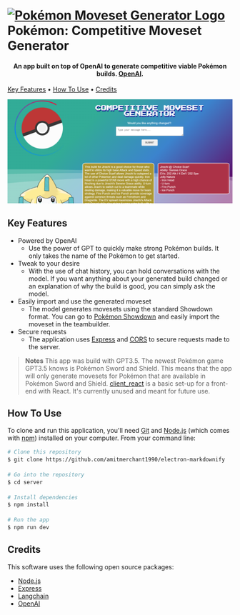 
<h1>
  <br>
  <a href="https://github.com/Nelio-J/prg08-Taalmodel"><img src="https://www.pngmart.com/files/2/Pokeball-PNG-Image.png" alt="Pokémon Moveset Generator Logo" width="200"></a>
  <br>
  Pokémon: Competitive Moveset Generator
  <br>
</h1>

<h4 align="center">An app built on top of OpenAI to generate competitive viable Pokémon builds. <a href="https://openai.com/" target="_blank">OpenAI</a>.</h4>

<p>
  <a href="#key-features">Key Features</a> •
  <a href="#how-to-use">How To Use</a> •
  <a href="#credits">Credits</a>
</p>

![screenshot](PokemonMovesetGenerator_SS.png)

## Key Features

* Powered by OpenAI
  - Use the power of GPT to quickly make strong Pokémon builds. It only takes the name of the Pokémon to get started.
* Tweak to your desire
  - With the use of chat history, you can hold conversations with the model. If you want anything about your generated build changed or an explanation of why the build is good, you can simply ask the model.
* Easily import and use the generated moveset
  - The model generates movesets using the standard Showdown format. You can go to [Pokémon Showdown](https://play.pokemonshowdown.com/) and easily import the moveset in the teambuilder.
* Secure requests
  - The application uses [Express](https://expressjs.com/) and [CORS](https://developer.mozilla.org/en-US/docs/Web/HTTP/CORS) to secure requests made to the server.

> **Notes**
> This app was build with GPT3.5. The newest Pokémon game GPT3.5 knows is Pokémon Sword and Shield. This means that the app will only generate movesets for Pokémon that are available in Pokémon Sword and Shield.
> [client_react](https://github.com/Nelio-J/prg08-Taalmodel/tree/master/client_react) is a basic set-up for a front-end with React. It's currently unused and meant for future use.

## How To Use

To clone and run this application, you'll need [Git](https://git-scm.com) and [Node.js](https://nodejs.org/en/download/) (which comes with [npm](http://npmjs.com)) installed on your computer. From your command line:

```bash
# Clone this repository
$ git clone https://github.com/amitmerchant1990/electron-markdownify

# Go into the repository
$ cd server

# Install dependencies
$ npm install

# Run the app
$ npm run dev
```

## Credits

This software uses the following open source packages:

- [Node.js](https://nodejs.org/)
- [Express](https://expressjs.com/)
- [Langchain](https://js.langchain.com/docs/use_cases/chatbots/quickstart)
- [OpenAI](https://platform.openai.com/docs/quickstart?context=node)


